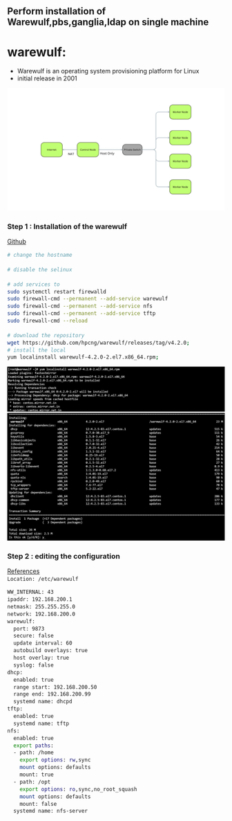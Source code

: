 ## Perform installation of Warewulf,pbs,ganglia,ldap on single machine

# warewulf:
* Warewulf is an operating system provisioning platform for Linux
* initial release in 2001


![](./images/WareWulf_architecture.png)


### Step 1 : Installation of the warewulf

[Github](https://github.com/hpcng/warewulf/releases/tag/v4.2.0)
```bash
# change the hostname

# disable the selinux

# add services to 
sudo systemctl restart firewalld
sudo firewall-cmd --permanent --add-service warewulf
sudo firewall-cmd --permanent --add-service nfs
sudo firewall-cmd --permanent --add-service tftp
sudo firewall-cmd --reload

# download the repository
wget https://github.com/hpcng/warewulf/releases/tag/v4.2.0;
# install the local 
yum localinstall warewulf-4.2.0-2.el7.x86_64.rpm;

```
![](./images/WareWulf_install.jpg)
![](./images/warewulf_installation.jpg)



### Step 2 : editing the configuration
[References](https://warewulf.org/docs/development/contents/configuration.html)  
`Location: /etc/warewulf`
```bash
WW_INTERNAL: 43
ipaddr: 192.168.200.1
netmask: 255.255.255.0
network: 192.168.200.0
warewulf:
  port: 9873
  secure: false
  update interval: 60
  autobuild overlays: true
  host overlay: true
  syslog: false
dhcp:
  enabled: true
  range start: 192.168.200.50
  range end: 192.168.200.99
  systemd name: dhcpd
tftp:
  enabled: true
  systemd name: tftp
nfs:
  enabled: true
  export paths:
  - path: /home
    export options: rw,sync
    mount options: defaults
    mount: true
  - path: /opt
    export options: ro,sync,no_root_squash
    mount options: defaults
    mount: false
  systemd name: nfs-server

``` 

